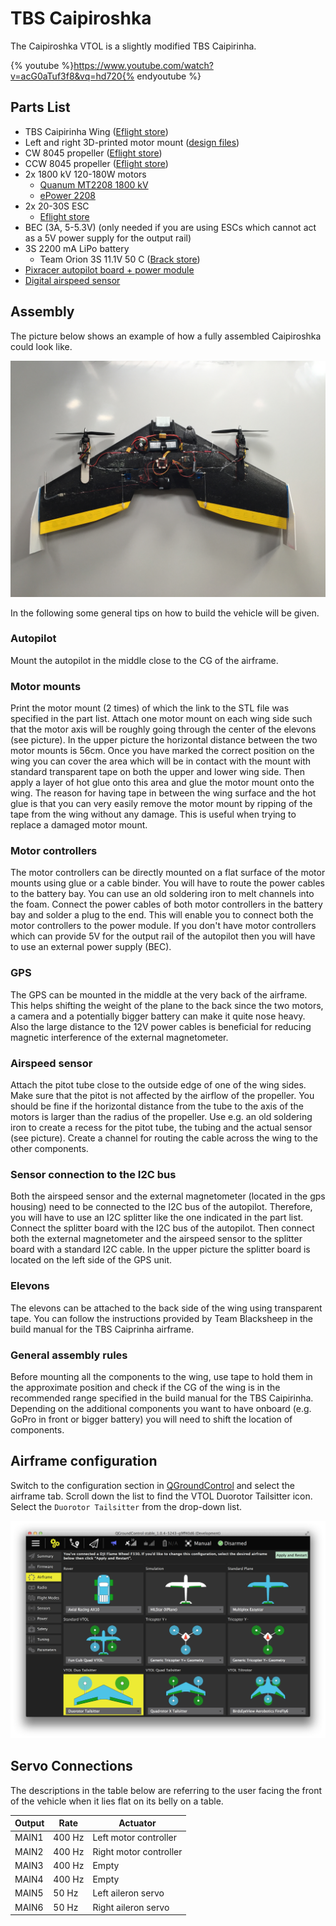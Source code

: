 # TBS Caipiroshka

The Caipiroshka VTOL is a slightly modified TBS Caipirinha.

{% youtube %}https://www.youtube.com/watch?v=acG0aTuf3f8&vq=hd720{% endyoutube %}

## Parts List

  * TBS Caipirinha Wing ([Eflight store](http://www.eflight.ch/shop/USER_ARTIKEL_HANDLING_AUFRUF.php?von_suchresultat=true&Ziel_ID=19638&Kategorie_ID=110923))
  * Left and right 3D-printed motor mount (<a href="https://github.com/PX4/Devguide/raw/master/assets/airframes/vtol/caipiroshka/motor_mounts.zip" target="_blank">design files</a>)
  * CW 8045 propeller ([Eflight store](http://www.eflight.ch/shop/USER_ARTIKEL_HANDLING_AUFRUF.php?von_suchresultat=true&Ziel_ID=19532&Kategorie_ID=288))
  * CCW 8045 propeller ([Eflight store](http://www.eflight.ch/shop/USER_ARTIKEL_HANDLING_AUFRUF.php?von_suchresultat=true&Ziel_ID=19533&Kategorie_ID=288))
  * 2x 1800 kV 120-180W motors
    * [Quanum MT2208 1800 kV](http://www.hobbyking.com/hobbyking/store/__67014__Quanum_MT_Series_2208_1800KV_Brushless_Multirotor_Motor_Built_by_DYS.html)
    * [ePower 2208](http://www.eflight.ch/pi/ePower-X-22081.html)
  * 2x 20-30S ESC
    * [Eflight store](http://www.eflight.ch/shop/USER_ARTIKEL_HANDLING_AUFRUF.php?von_suchresultat=true&Ziel_ID=19713&Kategorie_ID=36077)
  * BEC (3A, 5-5.3V) (only needed if you are using ESCs which cannot act as a 5V power supply for the output rail)
  * 3S 2200 mA LiPo battery
    * Team Orion 3S 11.1V 50 C ([Brack store](https://www.brack.ch/team-orion-2200mah-11-1v-50c-308340))
  * [Pixracer autopilot board + power module](../flight_controller/pixracer.md)
  * [Digital airspeed sensor](http://www.hobbyking.com/hobbyking/store/__62752__HKPilot_32_Digital_Air_Speed_Sensor_And_Pitot_Tube_Set.html)

## Assembly
The picture below shows an example of how a fully assembled Caipiroshka could look like.

![Caipiroshka](../../assets/airframes/vtol/caipiroshka/caipiroshka.jpg)

In the following some general tips on how to build the vehicle will be given.

### Autopilot
Mount the autopilot in the middle close to the CG of the airframe.

### Motor mounts
Print the motor mount (2 times) of which the link to the STL file was specified in the part list.
Attach one motor mount on each wing side such that the motor axis will be roughly going through the center of the elevons (see picture).
In the upper picture the horizontal distance between the two motor mounts is 56cm. Once you have marked the correct position on the wing you can
cover the area which will be in contact with the mount with standard transparent tape on both the upper and lower wing side. Then apply a layer of hot glue onto this area and glue the motor
mount onto the wing. The reason for having tape in between the wing surface and the hot glue is that you can very easily remove the motor mount
by ripping of the tape from the wing without any damage. This is useful when trying to replace a damaged motor mount.

### Motor controllers
The motor controllers can be directly mounted on a flat surface of the motor mounts using glue or a cable binder.
You will have to route the power cables to the battery bay. You can use an old soldering iron to melt channels into the foam.
Connect the power cables of both motor controllers in the battery bay and solder a plug to the end. This will enable you to connect both the motor controllers to the power module.
If you don't have motor controllers which can provide 5V for the output rail of the autopilot then you will have to use an external power supply (BEC).

### GPS
The GPS can be mounted in the middle at the very back of the airframe. This helps shifting the weight of the plane to the back since the two motors, a camera and a potentially
bigger battery can make it quite nose heavy. Also the large distance to the 12V power cables is beneficial for reducing magnetic interference of the external magnetometer.

### Airspeed sensor
Attach the pitot tube close to the outside edge of one of the wing sides. Make sure that the pitot is not affected by the airflow of the propeller. You should be fine if the horizontal distance from the tube to the axis of the motors is larger than the radius of the propeller. Use e.g. an old soldering iron to create a recess for the pitot tube, the tubing and the actual sensor (see picture). Create a channel for routing the cable across the wing to the other components.

### Sensor connection to the I2C bus
Both the airspeed sensor and the external magnetometer (located in the gps housing) need to be connected to the I2C bus of the autopilot. Therefore, you will have to use an I2C splitter like the one indicated in the part list. Connect the splitter board with the I2C bus of the autopilot.  Then connect both the external magnetometer and the airspeed sensor to the splitter board with a standard I2C cable.
In the upper picture the splitter board is located on the left side of the GPS unit.

### Elevons
The elevons can be attached to the back side of the wing using transparent tape. You can follow the instructions provided by Team Blacksheep in the build manual for the TBS Caiprinha airframe.

### General assembly rules
Before mounting all the components to the wing, use tape to hold them in the approximate position and check if the CG of the wing is in the recommended range specified
in the build manual for the TBS Caipirinha. Depending on the additional components you want to have onboard (e.g. GoPro in front or bigger battery) you will need to shift the location of components.

## Airframe configuration

Switch to the configuration section in [QGroundControl](../qgc/README.md) and select the airframe tab. Scroll down the list to find the VTOL Duorotor Tailsitter icon. Select the ```Duorotor Tailsitter``` from the drop-down list.

![](../../assets/gcs/qgc_caipiroshka.jpg)

## Servo Connections
The descriptions in the table below are referring to the user facing the front of the vehicle when it lies flat on its belly on a table.

| Output | Rate | Actuator |
| --- | --- | --- |
| MAIN1 | 400 Hz | Left motor controller |
| MAIN2 | 400 Hz | Right motor controller |
| MAIN3 | 400 Hz | Empty |
| MAIN4 | 400 Hz | Empty |
| MAIN5 | 50 Hz | Left aileron servo |
| MAIN6 | 50 Hz | Right aileron servo |

